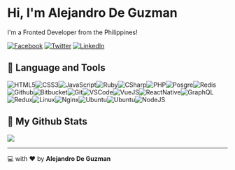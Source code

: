 # Hi, I'm Alejandro De Guzman 
I'm a Fronted Developer from the Philippines!

[![Facebook](https://img.shields.io/badge/facebook-%231877F2.svg?&style=for-the-badge&logo=facebook&logoColor=white)](https://web.facebook.com/andy.dangas) [![Twitter](https://img.shields.io/badge/twitter-%231DA1F2.svg?&style=for-the-badge&logo=twitter&logoColor=white)](https://twitter.com/joshuken22) [![LinkedIn](https://img.shields.io/badge/linkedin-%230077B5.svg?&style=for-the-badge&logo=linkedin&logoColor=white)](https://www.linkedin.com/in/alejandro-de-guzman-380568170) 
## :wrench: Language and Tools

![HTML5](https://img.icons8.com/color/30/html-5.png)![CSS3](https://img.icons8.com/color/30/css3.png)![JavaScript](https://img.icons8.com/color/30/javascript.png)![Ruby](https://img.icons8.com/color/30/ruby-programming-language.png)![CSharp](https://img.icons8.com/color/30/c-sharp-logo.png)![PHP](https://img.icons8.com/color/30/php.png)![Posgre](https://img.icons8.com/color/30/postgreesql.png)![Redis](https://img.icons8.com/color/30/redis.png)![Github](https://img.icons8.com/material-outlined/30/github.png)![Bitbucket](https://img.icons8.com/color/30/bitbucket.png)![Git](https://img.icons8.com/color/30/git.png)![VSCode](https://img.icons8.com/color/30/visual-studio-code-2019.png)![VueJS](https://img.icons8.com/color/30/vue-js.png)![ReactNative](https://img.icons8.com/color/30/react-native.png)![GraphQL](https://img.icons8.com/color/30/graphql.png)![Redux](https://img.icons8.com/color/30/redux.png)![Linux](https://img.icons8.com/color/30/linux.png)![Nginx](https://img.icons8.com/color/30/nginx.png)![Ubuntu](https://img.icons8.com/color/30/ubuntu--v1.png)![Ubuntu](https://img.icons8.com/color/30/trello.png)![NodeJS](https://img.icons8.com/color/30/nodejs.png)

## :stars: My Github Stats

<img src="https://github-readme-stats.vercel.app/api?username=deguzman20&&show_icons=true&icon_color=bb2acf&title_color=ffffff&text_color=daf7dc&bg_color=151515"/>

---
:computer: with :heart: by **Alejandro De Guzman**
